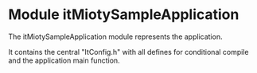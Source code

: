 Module itMiotySampleApplication
=====

The itMiotySampleApplication module represents the application. 

It contains the central "ItConfig.h" with all defines for conditional compile and the application main function. 